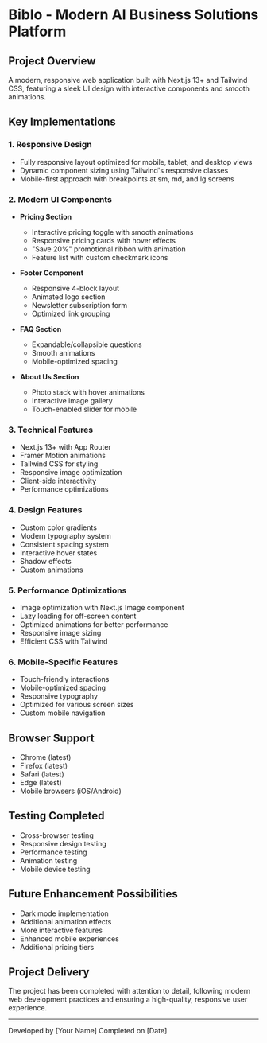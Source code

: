 # Biblo - Modern AI Business Solutions Platform

## Project Overview
A modern, responsive web application built with Next.js 13+ and Tailwind CSS, featuring a sleek UI design with interactive components and smooth animations.

## Key Implementations

### 1. Responsive Design
- Fully responsive layout optimized for mobile, tablet, and desktop views
- Dynamic component sizing using Tailwind's responsive classes
- Mobile-first approach with breakpoints at sm, md, and lg screens

### 2. Modern UI Components
- **Pricing Section**
  - Interactive pricing toggle with smooth animations
  - Responsive pricing cards with hover effects
  - "Save 20%" promotional ribbon with animation
  - Feature list with custom checkmark icons

- **Footer Component**
  - Responsive 4-block layout
  - Animated logo section
  - Newsletter subscription form
  - Optimized link grouping

- **FAQ Section**
  - Expandable/collapsible questions
  - Smooth animations
  - Mobile-optimized spacing

- **About Us Section**
  - Photo stack with hover animations
  - Interactive image gallery
  - Touch-enabled slider for mobile

### 3. Technical Features
- Next.js 13+ with App Router
- Framer Motion animations
- Tailwind CSS for styling
- Responsive image optimization
- Client-side interactivity
- Performance optimizations

### 4. Design Features
- Custom color gradients
- Modern typography system
- Consistent spacing system
- Interactive hover states
- Shadow effects
- Custom animations

### 5. Performance Optimizations
- Image optimization with Next.js Image component
- Lazy loading for off-screen content
- Optimized animations for better performance
- Responsive image sizing
- Efficient CSS with Tailwind

### 6. Mobile-Specific Features
- Touch-friendly interactions
- Mobile-optimized spacing
- Responsive typography
- Optimized for various screen sizes
- Custom mobile navigation

## Browser Support
- Chrome (latest)
- Firefox (latest)
- Safari (latest)
- Edge (latest)
- Mobile browsers (iOS/Android)

## Testing Completed
- Cross-browser testing
- Responsive design testing
- Performance testing
- Animation testing
- Mobile device testing

## Future Enhancement Possibilities
- Dark mode implementation
- Additional animation effects
- More interactive features
- Enhanced mobile experiences
- Additional pricing tiers

## Project Delivery
The project has been completed with attention to detail, following modern web development practices and ensuring a high-quality, responsive user experience.

---
Developed by [Your Name]
Completed on [Date]
